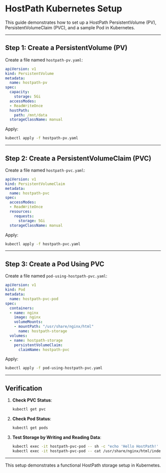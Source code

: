 
# HostPath Kubernetes Setup

This guide demonstrates how to set up a HostPath PersistentVolume (PV), PersistentVolumeClaim (PVC), and a sample Pod in Kubernetes.

---

## Step 1: Create a PersistentVolume (PV)
Create a file named `hostpath-pv.yaml`:

```yaml
apiVersion: v1
kind: PersistentVolume
metadata:
  name: hostpath-pv
spec:
  capacity:
    storage: 5Gi
  accessModes:
  - ReadWriteOnce
  hostPath:
    path: /mnt/data
  storageClassName: manual
```

Apply:
```bash
kubectl apply -f hostpath-pv.yaml
```

---

## Step 2: Create a PersistentVolumeClaim (PVC)
Create a file named `hostpath-pvc.yaml`:

```yaml
apiVersion: v1
kind: PersistentVolumeClaim
metadata:
  name: hostpath-pvc
spec:
  accessModes:
  - ReadWriteOnce
  resources:
    requests:
      storage: 5Gi
  storageClassName: manual
```

Apply:
```bash
kubectl apply -f hostpath-pvc.yaml
```

---

## Step 3: Create a Pod Using PVC
Create a file named `pod-using-hostpath-pvc.yaml`:

```yaml
apiVersion: v1
kind: Pod
metadata:
  name: hostpath-pvc-pod
spec:
  containers:
  - name: nginx
    image: nginx
    volumeMounts:
    - mountPath: "/usr/share/nginx/html"
      name: hostpath-storage
  volumes:
  - name: hostpath-storage
    persistentVolumeClaim:
      claimName: hostpath-pvc
```

Apply:
```bash
kubectl apply -f pod-using-hostpath-pvc.yaml
```

---

## Verification
1. **Check PVC Status**:
   ```bash
   kubectl get pvc
   ```

2. **Check Pod Status**:
   ```bash
   kubectl get pods
   ```

3. **Test Storage by Writing and Reading Data**:
   ```bash
   kubectl exec -it hostpath-pvc-pod -- sh -c "echo 'Hello HostPath!' > /usr/share/nginx/html/index.html"
   kubectl exec -it hostpath-pvc-pod -- cat /usr/share/nginx/html/index.html
   ```

---

This setup demonstrates a functional HostPath storage setup in Kubernetes.
